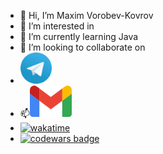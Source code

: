 - 👋 Hi, I’m Maxim Vorobev-Kovrov
- 👀 I’m interested in 
- 🌱 I’m currently learning Java
- 💞️ I’m looking to collaborate on
- <a href="https://t.me/Vorobev_Kovrov"><img src="./assets/telegram.webp" alt="Telegram" height="50" title="Send message"></a>
- 📫<a href="mailto:vorobevkovrov@gmail.com"><img src="./assets/gmail.png" alt="Gmail" height="50" title="Send mail"></a>
- [![wakatime](https://wakatime.com/badge/user/2b894058-d55a-4c3a-8f63-e933075847a4.svg)](https://wakatime.com/@2b894058-d55a-4c3a-8f63-e933075847a4)
- 
    <a href="https://www.codewars.com/users/vorobevkovrov">
        <img alt="codewars badge" src="https://www.codewars.com/users/vorobevkovrov/badges/small?theme=dark">
    </a>


<!---
vorobevkovrov/vorobevkovrov is a ✨ special ✨ repository because its `README.md` (this file) appears on your GitHub profile.
You can click the Preview link to take a look at your changes.
--->
